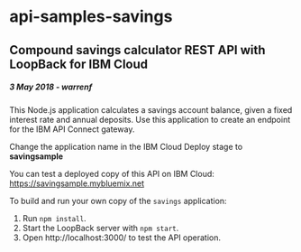 #  api-samples-savings
## Compound savings calculator REST API with LoopBack for IBM Cloud
#####  3 May 2018 - warrenf

This Node.js application calculates a savings account balance, given a fixed interest rate and annual deposits. Use this application to create an endpoint for the IBM API Connect gateway.

Change the application name in the IBM Cloud Deploy stage to **savingsample**

You can test a deployed copy of this API on IBM Cloud: https://savingsample.mybluemix.net

To build and run your own copy of the `savings` application:

1. Run `npm install`.
2. Start the LoopBack server with `npm start`.
3. Open http://localhost:3000/ to test the API operation.

